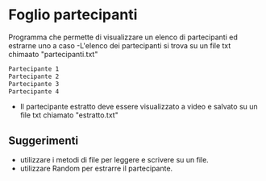 # Foglio partecipanti
Programma che permette di visualizzare un elenco di partecipanti ed estrarne uno a caso
-L'elenco dei partecipanti si trova su un file txt chimaato "partecipanti.txt"
```txt
Partecipante 1
Partecipante 2
Partecipante 3
Partecipante 4
```
- Il partecipante estratto deve essere visualizzato a video e salvato su un file txt chiamato "estratto.txt"
## Suggerimenti
- utilizzare i metodi di file per leggere e scrivere su un file.
- utilizzare Random per estrarre il partecipante.